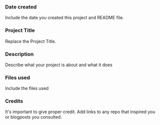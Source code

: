 ### Date created
Include the date you created this project and README file.

### Project Title
Replace the Project Title.

### Description
Describe what your project is about and what it does

### Files used
Include the files used

### Credits
It's important to give proper credit. Add links to any repo that inspired you or blogposts you consulted.

